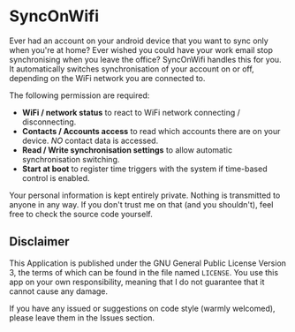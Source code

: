 # SyncOnWifi
Ever had an account on your android device that you want to sync only when you're at home? Ever wished you could have your work email stop synchronising when you leave the office?
SyncOnWifi handles this for you. It automatically switches synchronisation of your account on or off, depending on the WiFi network you are connected to.

The following permission are required:
* **WiFi / network status** to react to WiFi network connecting / disconnecting.
* **Contacts / Accounts access** to read which accounts there are on your device. *NO* contact data is accessed.
* **Read / Write synchronisation settings** to allow automatic synchronisation switching.
* **Start at boot** to register time triggers with the system if time-based control is enabled.

Your personal information is kept entirely private. Nothing is transmitted to anyone in any way. If you don't trust me on that (and you shouldn't), feel free to check the source code yourself.

## Disclaimer
This Application is published under the GNU General Public License Version 3, the terms of which can be found in the file named `LICENSE`. You use this app on your own responsibility, meaning that I do not guarantee that it cannot cause any damage.

If you have any issued or suggestions on code style (warmly welcomed), please leave them in the Issues section.
